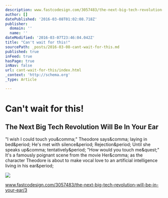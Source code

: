 ```yaml
---
description: www.fastcodesign.com/3057483/the-next-big-tech-revolution-will-be-in-your-ear/3
author: []
datePublished: '2016-03-08T01:02:08.718Z'
publisher:
  domain: ''
  name: ''
dateModified: '2016-03-07T23:46:04.042Z'
title: "Can't wait for this!"
sourcePath: _posts/2016-03-08-cant-wait-for-this.md
published: true
inFeed: true
hasPage: true
inNav: false
url: cant-wait-for-this/index.html
_context: 'http://schema.org'
_type: Article

---
```

# Can't wait for this!

<article style=""><h1>The Next Big Tech Revolution Will Be In Your Ear</h1><p>"I wish I could touch you&amp;comma;" Theodore says&amp;comma; laying in bed&amp;period; He's met with silence&amp;period; Rejection&amp;period; Until she speaks up&amp;comma; tentatively&amp;period; "How would you touch me&amp;quest;" It's a famously poignant scene from the movie Her&amp;comma; as the character Theodore is about to make vocal love to an artificial intelligence living in his ear&amp;period;</p><img src="http://c.fastcompany.net/multisite_files/fastcompany/imagecache/inline-large/inline/2016/03/3057483-inline-i-4-wait-until-you-hear-the-revolution-coming-next.jpg" /></article>

www.fastcodesign.com/3057483/the-next-big-tech-revolution-will-be-in-your-ear/3